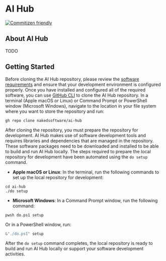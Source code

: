 # AI Hub

[![Commitizen friendly](https://img.shields.io/badge/commitizen-friendly-brightgreen.svg)](http://commitizen.github.io/cz-cli/)

## About AI Hub

TODO

## Getting Started

Before cloning the AI Hub repository, please review the [software requirements](docs/software_requirements.md) and ensure that your development environment is configured properly. Once you have installed and configured all of the required software, you can use [GitHub CLI](https://cli.github.com) to clone the AI Hub repository. In a terminal (Apple macOS or Linux) or Command Prompt or PowerShell window (Microsoft Windows), navigate to the location in your file system where you want to store the repository and run:

    gh repo clone nakedsoftware/ai-hub

After cloning the repository, you must prepare the repository for development. AI Hub makes use of software development tools and requires libraries and dependencies that are managed in the repository. These software packages need to be downloaded and installed to be able to build and run AI Hub locally. The steps required to prepare the local repository for development have been automated using the `do setup` command.

- __Apple macOS or Linux__: In the terminal, run the following commands to set up the local repository for development:

```shell
cd ai-hub
./do setup
```

- __Microsoft Windows__: In a Command Prompt window, run the following command:

```batch
pwsh do.ps1 setup
```

Or in a PowerShell window, run:

```powershell
&"./do.ps1" setup
```

After the `do setup` command completes, the local repository is ready to build and run AI Hub locally or support your software development activities.
